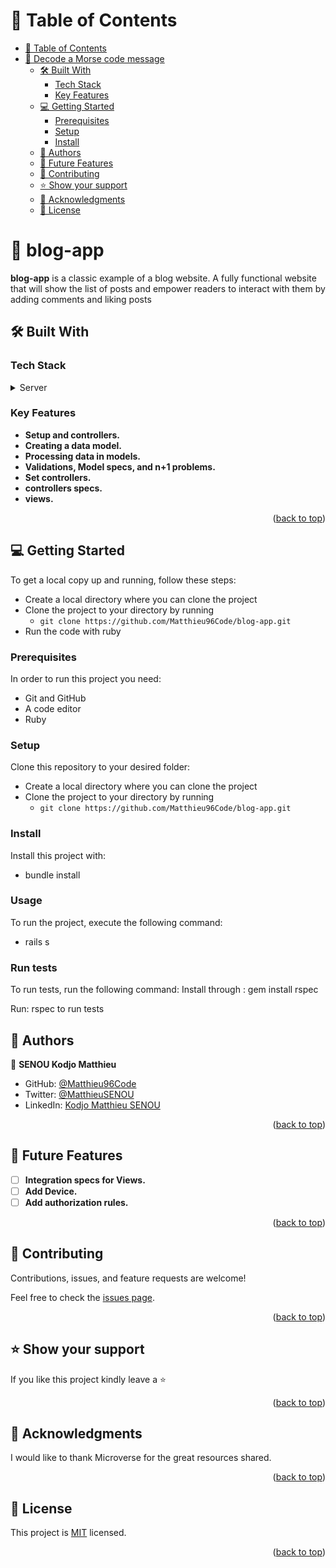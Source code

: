 <!-- TABLE OF CONTENTS -->

# 📗 Table of Contents

- [📗 Table of Contents](#-table-of-contents)
- [📖 Decode a Morse code message ](#-decode-a-morse-code-message-)
  - [🛠 Built With ](#-built-with-)
    - [Tech Stack ](#tech-stack-)
    - [Key Features ](#key-features-)
  - [💻 Getting Started ](#-getting-started-)
    - [Prerequisites](#prerequisites)
    - [Setup](#setup)
    - [Install](#install)
  - [👥 Authors ](#-authors-)
  - [🔭 Future Features ](#-future-features-)
  - [🤝 Contributing ](#-contributing-)
  - [⭐️ Show your support ](#️-show-your-support-)
  - [🙏 Acknowledgments ](#-acknowledgments-)
  - [📝 License ](#-license-)

<!-- PROJECT DESCRIPTION -->

# 📖 blog-app  <a name="about-project"></a>

**blog-app** is a classic example of a blog website. A fully functional website that will show the list of posts and empower readers to interact with them by adding comments and liking posts

## 🛠 Built With <a name="built-with"></a>

### Tech Stack <a name="tech-stack"></a>

<details>
<summary>Server</summary>
  <ul>
    <li><a href="https://guides.rubyonrails.org/getting_started.html">Ruby on Rails</a></li>
  </ul>
</details>

<!-- Features -->

### Key Features <a name="key-features"></a>

- **Setup and controllers.**
- **Creating a data model.**
- **Processing data in models.**
- **Validations, Model specs, and n+1 problems.**
- **Set controllers.**
- **controllers specs.**
- **views.**

<p align="right">(<a href="#readme-top">back to top</a>)</p>

<!-- GETTING STARTED -->

## 💻 Getting Started <a name="getting-started"></a>

To get a local copy up and running, follow these steps:
- Create a local directory where you can clone the project
- Clone the project to your directory by running
  - `git clone https://github.com/Matthieu96Code/blog-app.git`
- Run the code with ruby

### Prerequisites

In order to run this project you need:

- Git and GitHub
- A code editor
- Ruby

### Setup

Clone this repository to your desired folder:

- Create a local directory where you can clone the project
- Clone the project to your directory by running
  - `git clone https://github.com/Matthieu96Code/blog-app.git`

### Install

Install this project with:
<ul>
<li>bundle install</li>
</ul>

### Usage

To run the project, execute the following command:
<ul>
<li>rails s</li>
</ul>

### Run tests

To run tests, run the following command: Install through : gem install rspec

Run: rspec to run tests


## 👥 Authors <a name="authors"></a>

👤 **SENOU Kodjo Matthieu**

- GitHub: [@Matthieu96Code](https://github.com/Matthieu96Code)
- Twitter: [@MatthieuSENOU](https://twitter.com/MatthieuSenou)
- LinkedIn: [Kodjo Matthieu SENOU](https://www.linkedin.com/in/kodjo-matthieu-senou/)

<p align="right">(<a href="#readme-top">back to top</a>)</p>

<!-- FUTURE FEATURES -->

## 🔭 Future Features <a name="future-features"></a>

- [ ] **Integration specs for Views.**
- [ ] **Add Device.**
- [ ] **Add authorization rules.**

<p align="right">(<a href="#readme-top">back to top</a>)</p>

<!-- CONTRIBUTING -->

## 🤝 Contributing <a name="contributing"></a>

Contributions, issues, and feature requests are welcome!

Feel free to check the [issues page](https://github.com/Matthieu96Code/blog-app/issues).

<p align="right">(<a href="#readme-top">back to top</a>)</p>

<!-- SUPPORT -->

## ⭐️ Show your support <a name="support"></a>

If you like this project kindly leave a ⭐

<p align="right">(<a href="#readme-top">back to top</a>)</p>


## 🙏 Acknowledgments <a name="acknowledgements"></a>

I would like to thank Microverse for the great resources shared.
<p align="right">(<a href="#readme-top">back to top</a>)</p>

<!-- LICENSE -->

## 📝 License <a name="license"></a>

This project is [MIT](./LICENSE) licensed.

<p align="right">(<a href="#readme-top">back to top</a>)</p>
